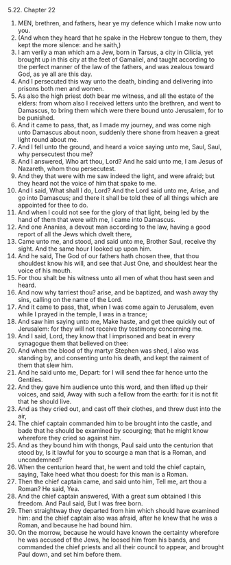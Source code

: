 5.22. Chapter 22
1. MEN, brethren, and fathers, hear ye my defence which I make now unto you.
2. (And when they heard that he spake in the Hebrew tongue to them, they kept the more silence: and he saith,)
3. I am verily a man which am a Jew, born in Tarsus, a city in Cilicia, yet brought up in this city at the feet of Gamaliel, and taught according to the perfect manner of the law of the fathers, and was zealous toward God, as ye all are this day.
4. And I persecuted this way unto the death, binding and delivering into prisons both men and women.
5. As also the high priest doth bear me witness, and all the estate of the elders: from whom also I received letters unto the brethren, and went to Damascus, to bring them which were there bound unto Jerusalem, for to be punished.
6. And it came to pass, that, as I made my journey, and was come nigh unto Damascus about noon, suddenly there shone from heaven a great light round about me.
7. And I fell unto the ground, and heard a voice saying unto me, Saul, Saul, why persecutest thou me?
8. And I answered, Who art thou, Lord? And he said unto me, I am Jesus of Nazareth, whom thou persecutest.
9. And they that were with me saw indeed the light, and were afraid; but they heard not the voice of him that spake to me.
10. And I said, What shall I do, Lord? And the Lord said unto me, Arise, and go into Damascus; and there it shall be told thee of all things which are appointed for thee to do.
11. And when I could not see for the glory of that light, being led by the hand of them that were with me, I came into Damascus.
12. And one Ananias, a devout man according to the law, having a good report of all the Jews which dwelt there,
13. Came unto me, and stood, and said unto me, Brother Saul, receive thy sight. And the same hour I looked up upon him.
14. And he said, The God of our fathers hath chosen thee, that thou shouldest know his will, and see that Just One, and shouldest hear the voice of his mouth.
15. For thou shalt be his witness unto all men of what thou hast seen and heard.
16. And now why tarriest thou? arise, and be baptized, and wash away thy sins, calling on the name of the Lord.
17. And it came to pass, that, when I was come again to Jerusalem, even while I prayed in the temple, I was in a trance;
18. And saw him saying unto me, Make haste, and get thee quickly out of Jerusalem: for they will not receive thy testimony concerning me.
19. And I said, Lord, they know that I imprisoned and beat in every synagogue them that believed on thee:
20. And when the blood of thy martyr Stephen was shed, I also was standing by, and consenting unto his death, and kept the raiment of them that slew him.
21. And he said unto me, Depart: for I will send thee far hence unto the Gentiles.
22. And they gave him audience unto this word, and then lifted up their voices, and said, Away with such a fellow from the earth: for it is not fit that he should live.
23. And as they cried out, and cast off their clothes, and threw dust into the air,
24. The chief captain commanded him to be brought into the castle, and bade that he should be examined by scourging; that he might know wherefore they cried so against him.
25. And as they bound him with thongs, Paul said unto the centurion that stood by, Is it lawful for you to scourge a man that is a Roman, and uncondemned?
26. When the centurion heard that, he went and told the chief captain, saying, Take heed what thou doest: for this man is a Roman.
27. Then the chief captain came, and said unto him, Tell me, art thou a Roman? He said, Yea.
28. And the chief captain answered, With a great sum obtained I this freedom. And Paul said, But I was free born.
29. Then straightway they departed from him which should have examined him: and the chief captain also was afraid, after he knew that he was a Roman, and because he had bound him.
30. On the morrow, because he would have known the certainty wherefore he was accused of the Jews, he loosed him from his bands, and commanded the chief priests and all their council to appear, and brought Paul down, and set him before them.


